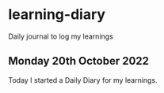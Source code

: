 # learning-diary
Daily journal to log my learnings


## Monday 20th October 2022

Today I started a Daily Diary for my learnings.

